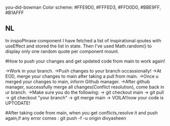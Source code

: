 you-did-bowman
Color scheme:
#FFE9D0, #FFFED3, #FFD0D0, #BBE9FF, #B1AFFF

## NL
In inspoPhrase component I have fetched a list of inspirational qoutes with useEffect and stored the list in state. Then I've used Math.random() to display only one random quote per component mount.

#How to push your changes and get updated code from main to work again!

->Work in your branch.
->Push changes to your branch occassionally!
->At EOD, merge your changes to main after taking a pull from main.
->Once u merged your changes to main, inform Github manager.
->After github manager, successfully merge all changes(Conflict resolution), come back in ur branch.
->Make sure you do the following:
  -> git checkout main
  -> git pull
  -> git checkout "your branch"
  -> git merge main
-> VOILA!!now your code is UPTODATE!

#After taking code from main, when you get conflicts,resolve it and push again,if any error comes :
git push -f -u origin divyasheen 